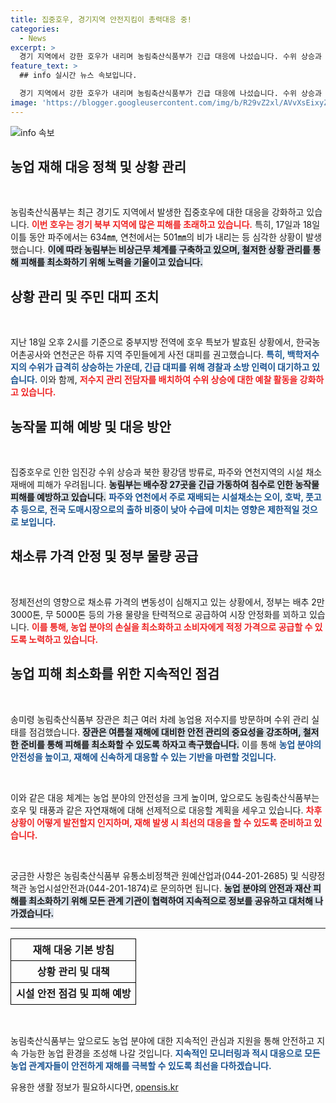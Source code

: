 ```yaml
---
title: 집중호우, 경기지역 안전지킴이 총력대응 중!
categories:
  - News
excerpt: >
  경기 지역에서 강한 호우가 내리며 농림축산식품부가 긴급 대응에 나섰습니다. 수위 상승과 대피 경고 속에서 채소류 피해 우려도 커지는 가운데, 정부는 수급 안정 조치를 강화합니다. 안전을 위한 총력 대응 현황을 확인해 보세요!
feature_text: >
  ## info 실시간 뉴스 속보입니다.

  경기 지역에서 강한 호우가 내리며 농림축산식품부가 긴급 대응에 나섰습니다. 수위 상승과 대피 경고 속에서 채소류 피해 우려도 커지는 가운데, 정부는 수급 안정 조치를 강화합니다. 안전을 위한 총력 대응 현황을 확인해 보세요!
image: 'https://blogger.googleusercontent.com/img/b/R29vZ2xl/AVvXsEixyZcFfHzMRdzZMjFBmAUKJYCLCGyLL1o632UiGVXcaFdKo_bkvkuCioo0uUKlGfBVcT3P84aROyZIXSBEx3Aw5nCQ3pTgDom1WDC4m8eifvWiAmWEEVb4x6G_l8C0QH225ldMjyaFvpxGEBGNO37VmDTDMHGhJPq73UglMfDca1-0aw/s1600/blogspot.png'
---
```


<p><img src="https://blogger.googleusercontent.com/img/b/R29vZ2xl/AVvXsEixyZcFfHzMRdzZMjFBmAUKJYCLCGyLL1o632UiGVXcaFdKo_bkvkuCioo0uUKlGfBVcT3P84aROyZIXSBEx3Aw5nCQ3pTgDom1WDC4m8eifvWiAmWEEVb4x6G_l8C0QH225ldMjyaFvpxGEBGNO37VmDTDMHGhJPq73UglMfDca1-0aw/s1600/blogspot.png" alt="info 속보" /></p>

<h2 data-ke-size="size26">농업 재해 대응 정책 및 상황 관리</h2>

<p data-ke-size="size16">&nbsp;</p>

<p>농림축산식품부는 최근 경기도 지역에서 발생한 집중호우에 대한 대응을 강화하고 있습니다. <b><span style="color: #ee2323;">이번 호우는 경기 북부 지역에 많은 피해를 초래하고 있습니다.</span></b> 특히, 17일과 18일 이틀 동안 파주에서는 634㎜, 연천에서는 501㎜의 비가 내리는 등 심각한 상황이 발생했습니다. <b><span style="background-color: #21538527;">이에 따라 농림부는 비상근무 체계를 구축하고 있으며, 철저한 상황 관리를 통해 피해를 최소화하기 위해 노력을 기울이고 있습니다.</span></b> </p>

<h2 data-ke-size="size26">상황 관리 및 주민 대피 조치</h2>

<p data-ke-size="size16">&nbsp;</p>

<p>지난 18일 오후 2시를 기준으로 중부지방 전역에 호우 특보가 발효된 상황에서, 한국농어촌공사와 연천군은 하류 지역 주민들에게 사전 대피를 권고했습니다. <b><span style="color: #1a5490;">특히, 백학저수지의 수위가 급격히 상승하는 가운데, 긴급 대피를 위해 경찰과 소방 인력이 대기하고 있습니다.</span></b> 이와 함께, <b><span style="color: #ee2323;">저수지 관리 전담자를 배치하여 수위 상승에 대한 예찰 활동을 강화하고 있습니다.</span></b> </p>

<h2 data-ke-size="size26">농작물 피해 예방 및 대응 방안</h2>

<p data-ke-size="size16">&nbsp;</p>

<p>집중호우로 인한 임진강 수위 상승과 북한 황강댐 방류로, 파주와 연천지역의 시설 채소 재배에 피해가 우려됩니다. <b><span style="background-color: #21538527;">농림부는 배수장 27곳을 긴급 가동하여 침수로 인한 농작물 피해를 예방하고 있습니다.</span></b> <b><span style="color: #1a5490;">파주와 연천에서 주로 재배되는 시설채소는 오이, 호박, 풋고추 등으로, 전국 도매시장으로의 출하 비중이 낮아 수급에 미치는 영향은 제한적일 것으로 보입니다.</span></b> </p>

<h2 data-ke-size="size26">채소류 가격 안정 및 정부 물량 공급</h2>

<p data-ke-size="size16">&nbsp;</p>

<p>정체전선의 영향으로 채소류 가격의 변동성이 심해지고 있는 상황에서, 정부는 배추 2만 3000톤, 무 5000톤 등의 가용 물량을 탄력적으로 공급하여 시장 안정화를 꾀하고 있습니다. <b><span style="color: #ee2323;">이를 통해, 농업 분야의 손실을 최소화하고 소비자에게 적정 가격으로 공급할 수 있도록 노력하고 있습니다.</span></b> </p>

<h2 data-ke-size="size26">농업 피해 최소화를 위한 지속적인 점검</h2>

<p data-ke-size="size16">&nbsp;</p>

<p>송미령 농림축산식품부 장관은 최근 여러 차례 농업용 저수지를 방문하며 수위 관리 실태를 점검했습니다. <b><span style="background-color: #21538527;">장관은 여름철 재해에 대비한 안전 관리의 중요성을 강조하며, 철저한 준비를 통해 피해를 최소화할 수 있도록 하자고 촉구했습니다.</span></b> 이를 통해 <b><span style="color: #1a5490;">농업 분야의 안전성을 높이고, 재해에 신속하게 대응할 수 있는 기반을 마련할 것입니다.</span></b> </p>

<p data-ke-size="size16">&nbsp;</p>

<p>이와 같은 대응 체계는 농업 분야의 안전성을 크게 높이며, 앞으로도 농림축산식품부는 호우 및 태풍과 같은 자연재해에 대해 선제적으로 대응할 계획을 세우고 있습니다. <b><span style="color: #ee2323;">차후 상황이 어떻게 발전할지 인지하며, 재해 발생 시 최선의 대응을 할 수 있도록 준비하고 있습니다.</span></b> </p>

<p data-ke-size="size16">&nbsp;</p>

<p>궁금한 사항은 농림축산식품부 유통소비정책관 원예산업과(044-201-2685) 및 식량정책관 농업시설안전과(044-201-1874)로 문의하면 됩니다. <b><span style="background-color: #21538527;">농업 분야의 안전과 재산 피해를 최소화하기 위해 모든 관계 기관이 협력하여 지속적으로 정보를 공유하고 대처해 나가겠습니다.</span></b> </p>

<hr />

<table style="width: 100%; border-collapse: collapse;">
    <tr>
        <td style="border: 1px solid black; text-align: center; height: 35px;"><b>재해 대응 기본 방침</b></td>
    </tr>
    <tr>
        <td style="border: 1px solid black; text-align: center; height: 35px;"><b>상황 관리 및 대책</b></td>
    </tr>
    <tr>
        <td style="border: 1px solid black; text-align: center; height: 35px;"><b>시설 안전 점검 및 피해 예방</b></td>
    </tr>
</table>

<p data-ke-size="size16">&nbsp;</p>

<p>농림축산식품부는 앞으로도 농업 분야에 대한 지속적인 관심과 지원을 통해 안전하고 지속 가능한 농업 환경을 조성해 나갈 것입니다. <b><span style="color: #1a5490;">지속적인 모니터링과 적시 대응으로 모든 농업 관계자들이 안전하게 재해를 극복할 수 있도록 최선을 다하겠습니다.</span></b></p>
유용한 생활 정보가 필요하시다면, <a href="https://opensis.kr" rel="dofollow">opensis.kr</a>


